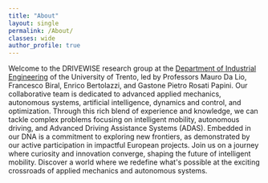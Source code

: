 ```yaml
---
title: "About"
layout: single
permalink: /About/
classes: wide
author_profile: true
---
```


Welcome to the DRIVEWISE research group at the <a href="https://www.dii.unitn.it/">Department of Industrial Engineering</a> of the <a href="https://www.unitn.it/"></a>University of Trento</a>, led by Professors Mauro Da Lio, Francesco Biral, Enrico Bertolazzi, and Gastone Pietro Rosati Papini.
Our collaborative team is dedicated to advanced applied mechanics, autonomous systems, artificial intelligence, dynamics and control, and optimization.
Through this rich blend of experience and knowledge, we can tackle complex problems focusing on intelligent mobility, autonomous driving, and Advanced Driving Assistance Systems (ADAS).
Embedded in our DNA is a commitment to exploring new frontiers, as demonstrated by our active participation in impactful European projects. 
Join us on a journey where curiosity and innovation converge, shaping the future of intelligent mobility. Discover a world where we redefine what's possible at the exciting crossroads of applied mechanics and autonomous systems.
